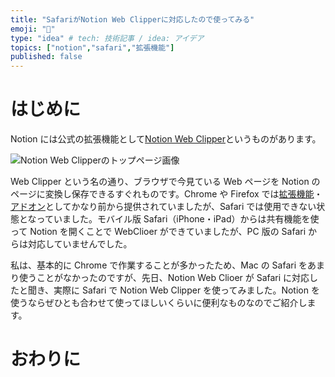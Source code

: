 ```yaml
---
title: "SafariがNotion Web Clipperに対応したので使ってみる"
emoji: "🧭"
type: "idea" # tech: 技術記事 / idea: アイデア
topics: ["notion","safari","拡張機能"]
published: false
---
```


# はじめに

Notion には公式の拡張機能として[Notion Web Clipper](https://www.notion.so/web-clipper)というものがあります。

![Notion Web Clipperのトップページ画像](https://storage.googleapis.com/zenn-user-upload/t6s7p5g4s5lnm8sgzu9u3wcvyaey)

Web Clipper という名の通り、ブラウザで今見ている Web ページを Notion のページに変換し保存できるすぐれものです。Chrome や Firefox では[拡張機能](https://chrome.google.com/webstore/detail/notion-web-clipper/knheggckgoiihginacbkhaalnibhilkk)・[アドオン](https://addons.mozilla.org/ja/firefox/addon/notion-web-clipper/)としてかなり前から提供されていましたが、Safari では使用できない状態となっていました。モバイル版 Safari（iPhone・iPad）からは共有機能を使って Notion を開くことで WebClioer ができていましたが、PC 版の Safari からは対応していませんでした。

私は、基本的に Chrome で作業することが多かったため、Mac の Safari をあまり使うことがなかったのですが、先日、Notion Web Clioer が Safari に対応したと聞き、実際に Safari で Notion Web Clipper を使ってみました。Notion を使うならぜひとも合わせて使ってほしいくらいに便利なものなのでご紹介します。

# おわりに